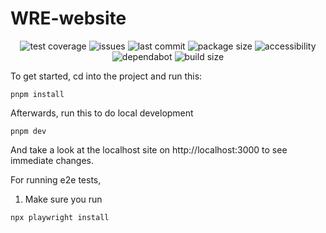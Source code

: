# WRE-website

<p align="center">
  <img alt="test coverage" src="https://github.com/Williams-RE/WRE-website/actions/workflows/playwright_tests.yml/badge.svg" />
  <img alt="issues" src="https://img.shields.io/github/issues-raw/Williams-RE/WRE-website?color=yellow"/>
  <img alt="last commit" src="https://img.shields.io/github/last-commit/Williams-RE/WRE-website?color=%2357d3af">
  <img alt="package size" src= "https://github.com/Williams-RE/WRE-website/actions/workflows/package_size.yml/badge.svg"/>
  <img alt="accessibility" src="https://github.com/Williams-RE/WRE-website/actions/workflows/accessibility.yml/badge.svg">
  <img alt="dependabot" src="https://github.com/Williams-RE/WRE-website/actions/workflows/dependabot/dependabot-updates/badge.svg">
  <img alt="build size" src="https://github.com/Williams-RE/WRE-website/actions/workflows/build_size.yml/badge.svg">
</p>

To get started, cd into the project and run this:

```
pnpm install
```

Afterwards, run this to do local development

```
pnpm dev
```

And take a look at the localhost site on http://localhost:3000 to see immediate changes.

For running e2e tests,

1. Make sure you run

```
npx playwright install
```
